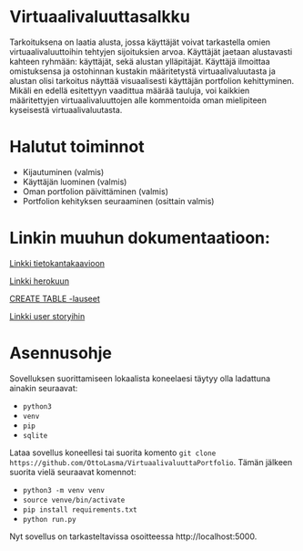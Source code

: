 # Virtuaalivaluuttasalkku 

Tarkoituksena on laatia alusta, jossa käyttäjät voivat tarkastella omien virtuaalivaluuttoihin tehtyjen sijoituksien arvoa. Käyttäjät jaetaan alustavasti kahteen ryhmään: käyttäjät, sekä alustan ylläpitäjät. Käyttäjä ilmoittaa omistuksensa ja ostohinnan kustakin määritetystä virtuaalivaluutasta ja alustan olisi tarkoitus näyttää visuaalisesti käyttäjän portfolion kehittyminen. Mikäli en edellä esitettyyn vaadittua määrää tauluja, voi kaikkien määritettyjen virtuaalivaluuttojen alle kommentoida oman mielipiteen kyseisestä virtuaalivaluutasta. 

<h1> Halutut toiminnot </h1>

- Kijautuminen (valmis)
- Käyttäjän luominen (valmis)
- Oman portfolion päivittäminen (valmis)
- Portfolion kehityksen seuraaminen (osittain valmis)

# Linkin muuhun dokumentaatioon:

[Linkki tietokantakaavioon](https://github.com/OttoLasma/VirtuaalivaluuttaPortfolio/blob/master/documentation/Screenshot%20from%202020-05-13%2020-04-25.png)

[Linkki herokuun](https://tsoha-cryptoportfolio.herokuapp.com/)

[CREATE TABLE -lauseet](https://github.com/OttoLasma/VirtuaalivaluuttaPortfolio/blob/master/documentation/CreateTableLauseet.md)

[Linkki user storyihin](https://github.com/OttoLasma/VirtuaalivaluuttaPortfolio/blob/master/documentation/userstory.md)

<h1> Asennusohje </h1>

Sovelluksen suorittamiseen lokaalista koneelaesi täytyy olla ladattuna ainakin seuraavat:

- `python3`
- `venv`
- `pip`
- `sqlite`

Lataa sovellus koneellesi tai suorita komento `git clone https://github.com/OttoLasma/VirtuaalivaluuttaPortfolio`. Tämän jälkeen suorita vielä seuraavat komennot:

- `python3 -m venv venv`
- `source venve/bin/activate`
- `pip install requirements.txt`
- `python run.py`

Nyt sovellus on tarkasteltavissa osoitteessa http://localhost:5000. 

